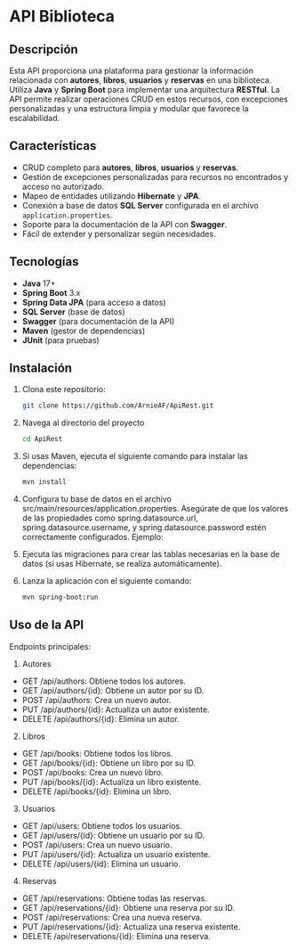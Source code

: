 # API Biblioteca

## Descripción
Esta API proporciona una plataforma para gestionar la información relacionada con **autores**, **libros**, **usuarios** y **reservas** en una biblioteca. Utiliza **Java** y **Spring Boot** para implementar una arquitectura **RESTful**. La API permite realizar operaciones CRUD en estos recursos, con excepciones personalizadas y una estructura limpia y modular que favorece la escalabilidad.

## Características
- CRUD completo para **autores**, **libros**, **usuarios** y **reservas**.
- Gestión de excepciones personalizadas para recursos no encontrados y acceso no autorizado.
- Mapeo de entidades utilizando **Hibernate** y **JPA**.
- Conexión a base de datos **SQL Server** configurada en el archivo `application.properties`.
- Soporte para la documentación de la API con **Swagger**.
- Fácil de extender y personalizar según necesidades.

## Tecnologías
- **Java** 17+
- **Spring Boot** 3.x
- **Spring Data JPA** (para acceso a datos)
- **SQL Server** (base de datos)
- **Swagger** (para documentación de la API)
- **Maven** (gestor de dependencias)
- **JUnit** (para pruebas)

## Instalación

1. Clona este repositorio:
   ```bash
   git clone https://github.com/ArnieAF/ApiRest.git
   
2. Navega al directorio del proyecto
   ```bash
   cd ApiRest
   
3. Si usas Maven, ejecuta el siguiente comando para instalar las dependencias:
   ```bash
   mvn install
   
4. Configura tu base de datos en el archivo src/main/resources/application.properties. Asegúrate de que los valores de las propiedades como spring.datasource.url, spring.datasource.username, y spring.datasource.password estén correctamente configurados. Ejemplo:
   

5. Ejecuta las migraciones para crear las tablas necesarias en la base de datos (si usas Hibernate, se realiza automáticamente).


6. Lanza la aplicación con el siguiente comando:
   ```bash
   mvn spring-boot:run


## Uso de la API
Endpoints principales:
1. Autores

- GET /api/authors: Obtiene todos los autores.
- GET /api/authors/{id}: Obtiene un autor por su ID.
- POST /api/authors: Crea un nuevo autor.
- PUT /api/authors/{id}: Actualiza un autor existente.
- DELETE /api/authors/{id}: Elimina un autor.
2. Libros

- GET /api/books: Obtiene todos los libros.
- GET /api/books/{id}: Obtiene un libro por su ID.
- POST /api/books: Crea un nuevo libro.
- PUT /api/books/{id}: Actualiza un libro existente.
- DELETE /api/books/{id}: Elimina un libro.
3. Usuarios

- GET /api/users: Obtiene todos los usuarios.
- GET /api/users/{id}: Obtiene un usuario por su ID.
- POST /api/users: Crea un nuevo usuario.
- PUT /api/users/{id}: Actualiza un usuario existente.
- DELETE /api/users/{id}: Elimina un usuario.
4. Reservas

- GET /api/reservations: Obtiene todas las reservas.
- GET /api/reservations/{id}: Obtiene una reserva por su ID.
- POST /api/reservations: Crea una nueva reserva.
- PUT /api/reservations/{id}: Actualiza una reserva existente.
- DELETE /api/reservations/{id}: Elimina una reserva.

